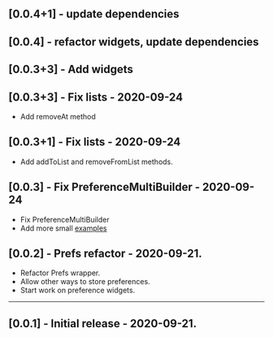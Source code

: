 ## [0.0.4+1] - update dependencies

## [0.0.4] - refactor widgets, update dependencies

## [0.0.3+3] - Add widgets


## [0.0.3+3] - Fix lists - 2020-09-24

- Add removeAt method

## [0.0.3+1] - Fix lists - 2020-09-24

- Add addToList and removeFromList methods.

## [0.0.3] - Fix PreferenceMultiBuilder - 2020-09-24

- Fix PreferenceMultiBuilder
- Add more small [examples](example/lib/main.dart)

## [0.0.2] - Prefs refactor - 2020-09-21.

- Refactor Prefs wrapper.
- Allow other ways to store preferences.
- Start work on preference widgets.

---

## [0.0.1] - Initial release - 2020-09-21.
